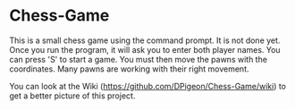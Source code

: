 # Chess-Game
This is a small chess game using the command prompt. It is not done yet.
Once you run the program, it will ask you to enter both player names. You can press 'S' to start a game.
You must then move the pawns with the coordinates. Many pawns are working with their right movement.

You can look at the Wiki (https://github.com/DPigeon/Chess-Game/wiki) to get a better picture of this project.
